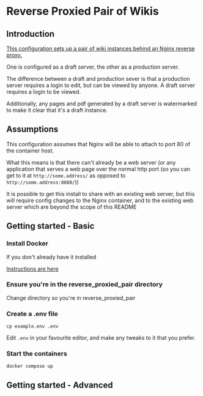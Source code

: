 # Reverse Proxied Pair of Wikis

## Introduction
[This configuration sets up a pair of wiki instances behind an Nginx reverse proxy.](.)

One is configured as a draft server, the other as a production server. 

The difference between a draft and production sever is that a production server requires a login to edit, but can be viewed by anyone. A draft server requires a login to be viewed. 

Additionally, any pages and pdf generated by a draft server is watermarked to make it clear that it's a draft instance.

## Assumptions
This configuration assumes that Nginx will be able to attach to port 80 of the container host.

What this means is that there can't already be a web server (or any application that serves a web page over the normal http port (so you can get to it at `http://some.address/` as opposed to `http://some.address:8080/`))

It is possible to get this install to share with an existing web server, but this will require config changes to the Nginx container, and to the existing web server which are  beyond the scope of this README

## Getting started - Basic

### Install Docker
If you don't already have it installed

[Instructions are here](https://docs.docker.com/engine/install/)

### Ensure you're in the reverse_proxied_pair directory
Change directory so you're in reverse_proxied_pair

### Create a .env file
`cp example.env .env`

Edit `.env` in your favourite editor, and make any tweaks to it that you prefer. 

### Start the containers
`docker compose up`

## Getting started - Advanced

